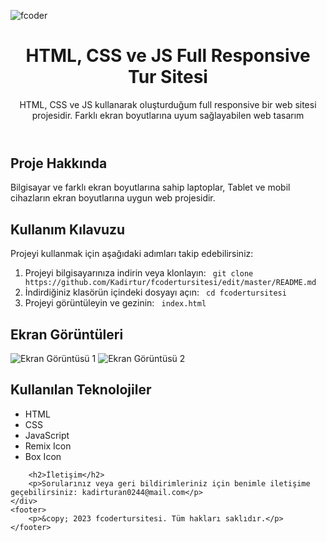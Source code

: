![fcoder](https://github.com/Kadirtur/fcodertursitesi/assets/139813583/145f149a-4983-4994-a7d7-e37fac4c1c27)

<!DOCTYPE html>
<html lang="en">
<head>
    <meta charset="UTF-8">
    <meta name="viewport" content="width=device-width, initial-scale=1.0">
</head>
<body>
    <header>
        <h1>HTML, CSS ve JS Full Responsive Tur Sitesi</h1>
        <p>HTML, CSS ve JS kullanarak oluşturduğum full responsive bir web sitesi projesidir. Farklı ekran boyutlarına uyum sağlayabilen web tasarım</p>
    </header>
    <div class="container">
        <h2>Proje Hakkında</h2>
        <p>Bilgisayar ve farklı ekran boyutlarına sahip laptoplar, Tablet ve mobil cihazların ekran boyutlarına uygun web projesidir. </p>
        <h2>Kullanım Kılavuzu</h2>
        <p>Projeyi kullanmak için aşağıdaki adımları takip edebilirsiniz:</p>
        <ol>
            <li>Projeyi bilgisayarınıza indirin veya klonlayın: <code> git clone https://github.com/Kadirtur/fcodertursitesi/edit/master/README.md </code></li>
            <li>İndirdiğiniz klasörün içindeki dosyayı açın: <code> cd fcodertursitesi</code></li>
            <li>Projeyi görüntüleyin ve gezinin: <code> index.html</code></li>
        </ol>
        <h2>Ekran Görüntüleri</h2>
        <img src="screenshots/screenshot1.png" alt="Ekran Görüntüsü 1">
        <img src="screenshots/screenshot2.png" alt="Ekran Görüntüsü 2">
        <h2>Kullanılan Teknolojiler</h2>
        <ul>
            <li>HTML</li>
            <li>CSS</li>
            <li>JavaScript</li>
            <li>Remix Icon</li>
            <li>Box Icon</li>
        </ul>
  
       
        <h2>İletişim</h2>
        <p>Sorularınız veya geri bildirimleriniz için benimle iletişime geçebilirsiniz: kadirturan0244@mail.com</p>
    </div>
    <footer>
        <p>&copy; 2023 fcodertursitesi. Tüm hakları saklıdır.</p>
    </footer>
</body>

</html>





